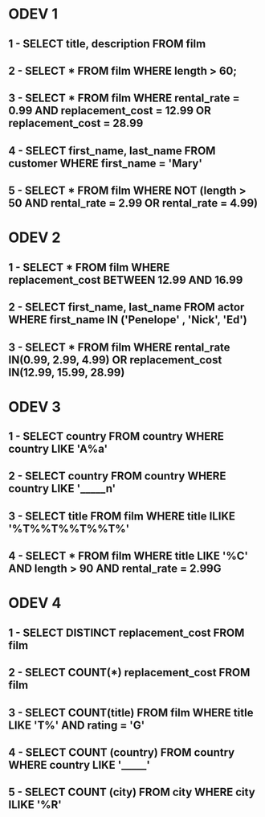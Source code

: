 # ODEV 1

## 1 - SELECT title, description FROM film
## 2 - SELECT * FROM film WHERE length > 60;
## 3 - SELECT * FROM film WHERE rental_rate = 0.99 AND replacement_cost = 12.99 OR replacement_cost = 28.99
## 4 - SELECT first_name, last_name FROM customer WHERE  first_name = 'Mary'
## 5 - SELECT * FROM film WHERE NOT (length > 50 AND  rental_rate = 2.99 OR  rental_rate = 4.99)
 # ODEV 2

 ## 1 - SELECT * FROM film WHERE replacement_cost BETWEEN 12.99 AND 16.99
 ## 2 - SELECT first_name, last_name FROM actor WHERE first_name IN ('Penelope' , 'Nick', 'Ed')
 ## 3 - SELECT * FROM film WHERE rental_rate IN(0.99, 2.99, 4.99) OR replacement_cost IN(12.99, 15.99, 28.99)

# ODEV 3 

## 1 - SELECT country FROM country WHERE country LIKE 'A%a'
## 2 - SELECT country FROM country WHERE country LIKE '_____n'
## 3 - SELECT title FROM film WHERE title ILIKE '%T%%T%%T%%T%'
## 4 - SELECT * FROM film WHERE title LIKE '%C' AND length > 90 AND rental_rate = 2.99G

# ODEV 4 

## 1 - SELECT DISTINCT replacement_cost FROM film
## 2 - SELECT COUNT(*) replacement_cost FROM film
## 3 - SELECT COUNT(title) FROM film WHERE title LIKE 'T%' AND rating = 'G'
## 4 - SELECT COUNT (country) FROM country WHERE country LIKE '_____'
## 5 - SELECT COUNT (city) FROM city WHERE city ILIKE '%R'